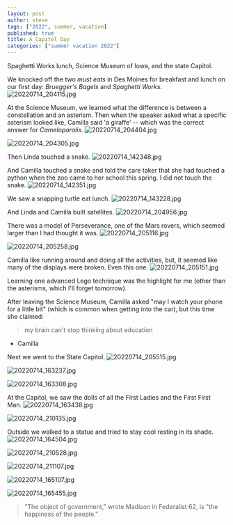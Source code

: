 ```yaml
---
layout: post
author: steve
tags: ["2022", summer, vacation]
published: true
title: A Capitol Day
categories: ["summer vacation 2022"]
---
```

Spaghetti Works lunch, Science Museum of Iowa, and the state Capitol.

We knocked off the two *must eats* in Des Moines for breakfast and lunch on our first day: *Bruegger's Bagels* and *Spaghetti Works*.
![20220714_204115.jpg]({{site.baseurl}}/assets/media/20220714_204115.jpg)

At the Science Museum, we learned what the difference is between a constellation and an asterism.  Then when the speaker asked what a specific asterism looked like, Camilla said 'a giraffe' -- which was the correct answer for *Cameloparalis*.
![20220714_204404.jpg]({{site.baseurl}}/assets/media/20220714_204404.jpg)

![20220714_204305.jpg]({{site.baseurl}}/assets/media/20220714_204305.jpg)

Then Linda touched a snake.
![20220714_142348.jpg]({{site.baseurl}}/assets/media/20220714_142348.jpg)

And Camilla touched a snake and told the care taker that she had touched a python when the zoo came to her school this spring.  I did not touch the snake.
![20220714_142351.jpg]({{site.baseurl}}/assets/media/20220714_142351.jpg)

We saw a snapping turtle eat lunch.
![20220714_143228.jpg]({{site.baseurl}}/assets/media/20220714_143228.jpg)

And Linda and Camilla built satellites.
![20220714_204956.jpg]({{site.baseurl}}/assets/media/20220714_204956.jpg)

There was a model of Perseverance, one of the Mars rovers, which seemed larger than I had thought it was.
![20220714_205116.jpg]({{site.baseurl}}/assets/media/20220714_205116.jpg)

![20220714_205258.jpg]({{site.baseurl}}/assets/media/20220714_205258.jpg)

Camilla like running around and doing all the activities, but, it seemed like many of the displays were broken. Even this one.
![20220714_205151.jpg]({{site.baseurl}}/assets/media/20220714_205151.jpg)

Learning one advanced Lego technique was the highlight for me (other than the asterisms, which I'll forget tomorrow).

After leaving the Science Museum, Camilla asked "may I watch your phone for a little bit" (which is common when getting into the car), but this time she claimed:

> my brain can't stop thinking about education
 
- Camilla

Next we went to the State Capitol.
![20220714_205515.jpg]({{site.baseurl}}/assets/media/20220714_205515.jpg)

![20220714_163237.jpg]({{site.baseurl}}/assets/media/20220714_163237.jpg)

![20220714_163308.jpg]({{site.baseurl}}/assets/media/20220714_163308.jpg)

At the Capitol, we saw the dolls of all the First Ladies and the First First Man.
![20220714_163438.jpg]({{site.baseurl}}/assets/media/20220714_163438.jpg)

![20220714_210135.jpg]({{site.baseurl}}/assets/media/20220714_210135.jpg)

Outside we walked to a statue and tried to stay cool resting in its shade.
![20220714_164504.jpg]({{site.baseurl}}/assets/media/20220714_164504.jpg)

![20220714_210528.jpg]({{site.baseurl}}/assets/media/20220714_210528.jpg)

![20220714_211107.jpg]({{site.baseurl}}/assets/media/20220714_211107.jpg)

![20220714_165107.jpg]({{site.baseurl}}/assets/media/20220714_165107.jpg)

![20220714_165455.jpg]({{site.baseurl}}/assets/media/20220714_165455.jpg)

> "The object of government," wrote Madison in Federalist 62, is "the happiness of the people."
